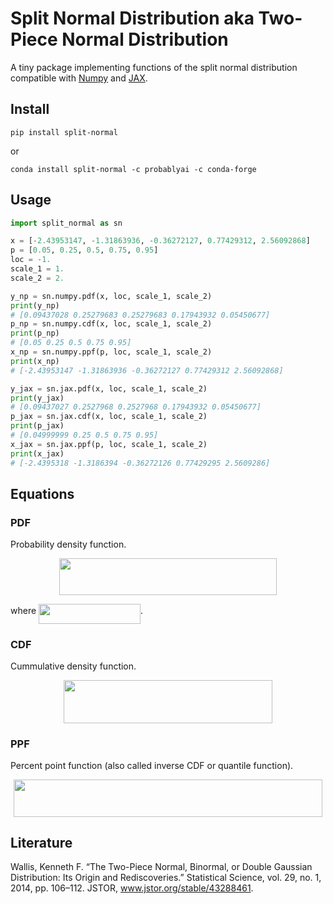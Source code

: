 # Split Normal Distribution aka Two-Piece Normal Distribution

A tiny package implementing functions of the split normal distribution compatible with [Numpy](https://github.com/numpy/numpy) and [JAX](https://github.com/google/jax).

## Install

```shell script
pip install split-normal
```

or

```shell script
conda install split-normal -c probablyai -c conda-forge
```

## Usage

```python
import split_normal as sn

x = [-2.43953147, -1.31863936, -0.36272127, 0.77429312, 2.56092868]
p = [0.05, 0.25, 0.5, 0.75, 0.95]
loc = -1.
scale_1 = 1.
scale_2 = 2.

y_np = sn.numpy.pdf(x, loc, scale_1, scale_2)
print(y_np)
# [0.09437028 0.25279683 0.25279683 0.17943932 0.05450677]
p_np = sn.numpy.cdf(x, loc, scale_1, scale_2)
print(p_np)
# [0.05 0.25 0.5 0.75 0.95]
x_np = sn.numpy.ppf(p, loc, scale_1, scale_2)
print(x_np)
# [-2.43953147 -1.31863936 -0.36272127 0.77429312 2.56092868]

y_jax = sn.jax.pdf(x, loc, scale_1, scale_2)
print(y_jax)
# [0.09437027 0.2527968 0.2527968 0.17943932 0.05450677]
p_jax = sn.jax.cdf(x, loc, scale_1, scale_2)
print(p_jax)
# [0.04999999 0.25 0.5 0.75 0.95]
x_jax = sn.jax.ppf(p, loc, scale_1, scale_2)
print(x_jax)
# [-2.4395318 -1.3186394 -0.36272126 0.77429295 2.5609286]
```

## Equations

### PDF

Probability density function.

<p align="center"><img src="https://raw.githubusercontent.com/tarik/split-normal/conda-build/tex/e40bd5758ad08099e2a9805856a727ab.svg?invert_in_darkmode" align=middle width=347.04474255pt height=59.178683850000006pt/></p>

where <img src="https://raw.githubusercontent.com/tarik/split-normal/conda-build/tex/eddd50b8f927af24f6d449e758f03fd0.svg?invert_in_darkmode" align=middle width=163.06123019999998pt height=31.360807499999982pt/>.

### CDF

Cummulative density function.

<p align="center"><img src="https://raw.githubusercontent.com/tarik/split-normal/conda-build/tex/deb1a65aeacbbfaa6fce2f79904a298f.svg?invert_in_darkmode" align=middle width=334.0820736pt height=69.0417981pt/></p>

### PPF

Percent point function (also called inverse CDF or quantile function).

<p align="center"><img src="https://raw.githubusercontent.com/tarik/split-normal/conda-build/tex/3cc792438a7c9ddd285f79ab9e167ccf.svg?invert_in_darkmode" align=middle width=493.03176119999995pt height=59.178683850000006pt/></p>

## Literature

Wallis, Kenneth F. “The Two-Piece Normal, Binormal, or Double Gaussian Distribution: Its Origin and Rediscoveries.” Statistical Science, vol. 29, no. 1, 2014, pp. 106–112. JSTOR, www.jstor.org/stable/43288461.



